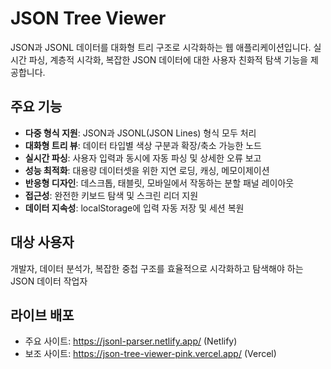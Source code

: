 # JSON Tree Viewer

JSON과 JSONL 데이터를 대화형 트리 구조로 시각화하는 웹 애플리케이션입니다. 실시간 파싱, 계층적 시각화, 복잡한 JSON 데이터에 대한 사용자 친화적 탐색 기능을 제공합니다.

## 주요 기능

- **다중 형식 지원**: JSON과 JSONL(JSON Lines) 형식 모두 처리
- **대화형 트리 뷰**: 데이터 타입별 색상 구분과 확장/축소 가능한 노드
- **실시간 파싱**: 사용자 입력과 동시에 자동 파싱 및 상세한 오류 보고
- **성능 최적화**: 대용량 데이터셋을 위한 지연 로딩, 캐싱, 메모이제이션
- **반응형 디자인**: 데스크톱, 태블릿, 모바일에서 작동하는 분할 패널 레이아웃
- **접근성**: 완전한 키보드 탐색 및 스크린 리더 지원
- **데이터 지속성**: localStorage에 입력 자동 저장 및 세션 복원

## 대상 사용자

개발자, 데이터 분석가, 복잡한 중첩 구조를 효율적으로 시각화하고 탐색해야 하는 JSON 데이터 작업자

## 라이브 배포

- 주요 사이트: https://jsonl-parser.netlify.app/ (Netlify)
- 보조 사이트: https://json-tree-viewer-pink.vercel.app/ (Vercel)